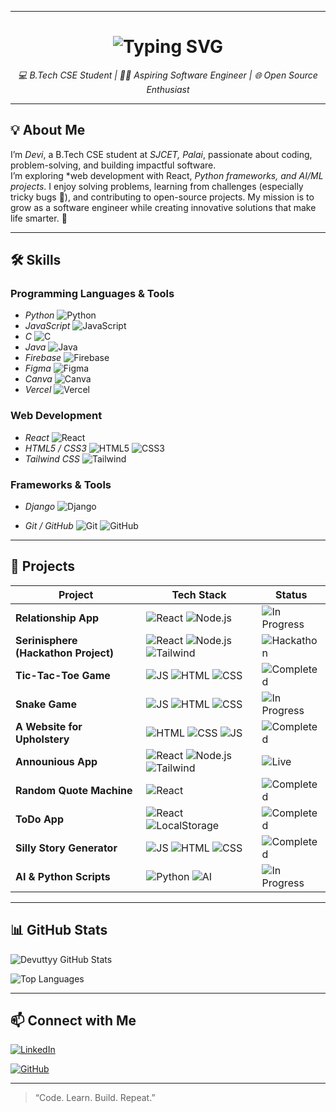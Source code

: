 
---
<h1 align="center">
  <img src="https://readme-typing-svg.herokuapp.com?font=Share+Tech+Mono&size=35&duration=4000&pause=1000&color=00F7FF&center=true&vCenter=true&width=700&lines=👩‍💻+Hey%2C+I'm+Devi;🚀+Future+Software+Engineer;⚡+Building+Tech+One+Line+at+a+Time" alt="Typing SVG" />
</h1>

<p align="center">
  <em>💻 B.Tech CSE Student | 👩‍💻 Aspiring Software Engineer | 🌐 Open Source Enthusiast</em>
</p>

---
## 💡 About Me

I’m *Devi*, a B.Tech CSE student at *SJCET, Palai*, passionate about coding, problem-solving, and building impactful software.  
I’m exploring *web development with React, *Python frameworks, and AI/ML projects*. I enjoy solving problems, learning from challenges (especially tricky bugs 🐞), and contributing to open-source projects. My mission is to grow as a software engineer while creating innovative solutions that make life smarter. 🚀

---

## 🛠 Skills

### Programming Languages & Tools
- *Python* ![Python](https://img.shields.io/badge/Python-3776AB?style=for-the-badge&logo=python&logoColor=white)  
- *JavaScript* ![JavaScript](https://img.shields.io/badge/JavaScript-F7DF1E?style=for-the-badge&logo=javascript&logoColor=black)  
- *C* ![C](https://img.shields.io/badge/C-A8B9CC?style=for-the-badge&logo=c&logoColor=white)  
- *Java* ![Java](https://img.shields.io/badge/Java-007396?style=for-the-badge&logo=java&logoColor=white)  
- *Firebase* ![Firebase](https://img.shields.io/badge/Firebase-FFCA28?style=for-the-badge&logo=firebase&logoColor=black)  
- *Figma* ![Figma](https://img.shields.io/badge/Figma-F24E1E?style=for-the-badge&logo=figma&logoColor=white)  
- *Canva* ![Canva](https://img.shields.io/badge/Canva-00C4CC?style=for-the-badge&logo=canva&logoColor=white)  
- *Vercel* ![Vercel](https://img.shields.io/badge/Vercel-000000?style=for-the-badge&logo=vercel&logoColor=white)  

### Web Development
- *React* ![React](https://img.shields.io/badge/React-20232A?style=for-the-badge&logo=react&logoColor=61DAFB)  
- *HTML5 / CSS3* ![HTML5](https://img.shields.io/badge/HTML5-E34F26?style=for-the-badge&logo=html5&logoColor=white) ![CSS3](https://img.shields.io/badge/CSS3-1572B6?style=for-the-badge&logo=css3&logoColor=white)  
- *Tailwind CSS* ![Tailwind](https://img.shields.io/badge/TailwindCSS-06B6D4?style=for-the-badge&logo=tailwind-css&logoColor=white)  

### Frameworks & Tools
- *Django* ![Django](https://img.shields.io/badge/Django-092E20?style=for-the-badge&logo=django&logoColor=white)  


- *Git / GitHub* ![Git](https://img.shields.io/badge/Git-F05032?style=for-the-badge&logo=git&logoColor=white) ![GitHub](https://img.shields.io/badge/GitHub-181717?style=for-the-badge&logo=github&logoColor=white)  

---



## 🚀 Projects

| Project | Tech Stack | Status |
|---------|------------|--------|
| **Relationship App** | ![React](https://img.shields.io/badge/React-61DAFB?style=for-the-badge&logo=react&logoColor=black) ![Node.js](https://img.shields.io/badge/Node.js-339933?style=for-the-badge&logo=nodedotjs&logoColor=white) | ![In Progress](https://img.shields.io/badge/Status-In%20Progress-yellow?style=for-the-badge&logo=appveyor) |
| **Serinisphere (Hackathon Project)** | ![React](https://img.shields.io/badge/React-61DAFB?style=for-the-badge&logo=react&logoColor=black) ![Node.js](https://img.shields.io/badge/Node.js-339933?style=for-the-badge&logo=nodedotjs&logoColor=white) ![Tailwind](https://img.shields.io/badge/TailwindCSS-38B2AC?style=for-the-badge&logo=tailwind-css&logoColor=white) | ![Hackathon](https://img.shields.io/badge/Status-Hackathon-blue?style=for-the-badge&logo=appveyor) |
| **Tic-Tac-Toe Game** | ![JS](https://img.shields.io/badge/JavaScript-F7DF1E?style=for-the-badge&logo=javascript&logoColor=black) ![HTML](https://img.shields.io/badge/HTML-E34F26?style=for-the-badge&logo=html5&logoColor=white) ![CSS](https://img.shields.io/badge/CSS-1572B6?style=for-the-badge&logo=css3&logoColor=white) | ![Completed](https://img.shields.io/badge/Status-Completed-brightgreen?style=for-the-badge&logo=appveyor) |
| **Snake Game** | ![JS](https://img.shields.io/badge/JavaScript-F7DF1E?style=for-the-badge&logo=javascript&logoColor=black) ![HTML](https://img.shields.io/badge/HTML-E34F26?style=for-the-badge&logo=html5&logoColor=white) ![CSS](https://img.shields.io/badge/CSS-1572B6?style=for-the-badge&logo=css3&logoColor=white) | ![In Progress](https://img.shields.io/badge/Status-In%20Progress-yellow?style=for-the-badge&logo=appveyor) |
| **A Website for Upholstery** | ![HTML](https://img.shields.io/badge/HTML-E34F26?style=for-the-badge&logo=html5&logoColor=white) ![CSS](https://img.shields.io/badge/CSS-1572B6?style=for-the-badge&logo=css3&logoColor=white) ![JS](https://img.shields.io/badge/JavaScript-F7DF1E?style=for-the-badge&logo=javascript&logoColor=black) | ![Completed](https://img.shields.io/badge/Status-Completed-brightgreen?style=for-the-badge&logo=appveyor) |
| **Announious App** | ![React](https://img.shields.io/badge/React-61DAFB?style=for-the-badge&logo=react&logoColor=black) ![Node.js](https://img.shields.io/badge/Node.js-339933?style=for-the-badge&logo=nodedotjs&logoColor=white) ![Tailwind](https://img.shields.io/badge/TailwindCSS-38B2AC?style=for-the-badge&logo=tailwind-css&logoColor=white) | ![Live](https://img.shields.io/badge/Status-Live-brightgreen?style=for-the-badge&logo=appveyor) |
| **Random Quote Machine** | ![React](https://img.shields.io/badge/React-61DAFB?style=for-the-badge&logo=react&logoColor=black) | ![Completed](https://img.shields.io/badge/Status-Completed-blue?style=for-the-badge&logo=appveyor) |
| **ToDo App** | ![React](https://img.shields.io/badge/React-61DAFB?style=for-the-badge&logo=react&logoColor=black) ![LocalStorage](https://img.shields.io/badge/LocalStorage-FFCA28?style=for-the-badge&logo=googlechrome&logoColor=black) | ![Completed](https://img.shields.io/badge/Status-Completed-blue?style=for-the-badge&logo=appveyor) |
| **Silly Story Generator** | ![JS](https://img.shields.io/badge/JavaScript-F7DF1E?style=for-the-badge&logo=javascript&logoColor=black) ![HTML](https://img.shields.io/badge/HTML-E34F26?style=for-the-badge&logo=html5&logoColor=white) ![CSS](https://img.shields.io/badge/CSS-1572B6?style=for-the-badge&logo=css3&logoColor=white) | ![Completed](https://img.shields.io/badge/Status-Completed-blue?style=for-the-badge&logo=appveyor) |
| **AI & Python Scripts** | ![Python](https://img.shields.io/badge/Python-3776AB?style=for-the-badge&logo=python&logoColor=white) ![AI](https://img.shields.io/badge/AI-FF6F61?style=for-the-badge) | ![In Progress](https://img.shields.io/badge/Status-In%20Progress-yellow?style=for-the-badge&logo=appveyor) |


---

## 📊 GitHub Stats

<!-- Overall GitHub stats -->
![Devuttyy GitHub Stats](https://github-readme-stats.vercel.app/api?username=Devimanoj2005&show_icons=true&theme=radical&count_private=true&include_all_commits=true)

<!-- Top Languages -->
![Top Languages](https://github-readme-stats.vercel.app/api/top-langs/?username=Devimanoj2005&layout=compact&theme=radical)

<!-- Contribution Graph -->


---

## 📫 Connect with Me

[![LinkedIn](https://img.shields.io/badge/LinkedIn-DeviManoj-blue?style=for-the-badge&logo=linkedin)](https://www.linkedin.com/Devimanoj)  

[![GitHub](https://img.shields.io/badge/GitHub-Devimanoj2005-black?style=for-the-badge&logo=github)](https://github.com/Devimanoj2005)  

---

> “Code. Learn. Build. Repeat.”
